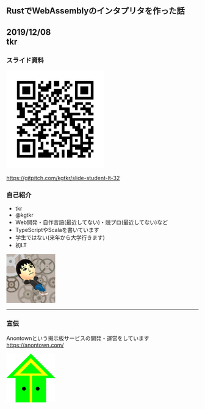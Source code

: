 ## RustでWebAssemblyのインタプリタを作った話
2019/12/08  
tkr
---

### スライド資料
<img src="qr.png" width="256" height="256">

https://gitpitch.com/kgtkr/slide-student-lt-32

### 自己紹介
* tkr
* @kgtkr
* Web開発・自作言語(最近してない)・競プロ(最近してない)など
* TypeScriptやScalaを書いています
* 学生ではない(来年から大学行きます)
* 初LT

<img src="icon.png" width="128" height="128">

---

### 宣伝
Anontownという掲示板サービスの開発・運営をしています
https://anontown.com/

<img src="anontown.png" width="128" height="128">
